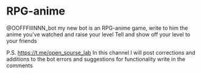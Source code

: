# RPG-anime
@OOFFFIIINNN_bot
my new bot is an RPG-anime game, write to him the anime you've watched and raise your level
Tell and show off your level
to your friends 

P.S.
https://t.me/open_sourse_lab
In this channel I will post corrections and additions to the bot
errors and suggestions for functionality write in the comments